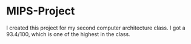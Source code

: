 # MIPS-Project
I created this project for my second computer architecture class. I got a 93.4/100, which is one of the highest in the class.

